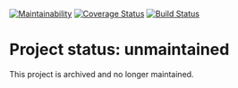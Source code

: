 [![Maintainability](https://api.codeclimate.com/v1/badges/d6e9f35786940998187d/maintainability)](https://codeclimate.com/github/blazecolour/config-generator-difference/maintainability)
[![Coverage Status](https://coveralls.io/repos/github/blazecolour/config-generator-difference/badge.svg?branch=master)](https://coveralls.io/github/blazecolour/config-generator-difference?branch=master)
[![Build Status](https://travis-ci.org/blazecolour/config-generator-difference.svg?branch=master)](https://travis-ci.org/blazecolour/config-generator-difference)

# Project status: unmaintained

This project is archived and no longer maintained.